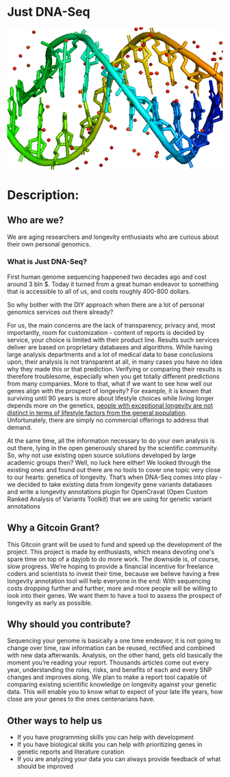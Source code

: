# Just DNA-Seq #

![Image](just_dna_seq.png)

# Description: #

## Who are we? ##

We are aging researchers and longevity enthusiasts who are curious about their own personal genomics. 

### What is Just DNA-Seq? ###

First human genome sequencing happened two decades ago and cost around 3 bln $. Today it turned from a great human endeavor to something that is accessible to all of us, and costs roughly 400-800 dollars. 

So why bother with the DIY approach when there are a lot of personal genomics services out there already? 

For us, the main concerns are the lack of transparency, privacy and, most importantly, room for customization - content of reports is decided by service, your choice is limited with their product line. Results such services deliver are based on proprietary databases and algorithms. While having large analysis departments and a lot of medical data to base conclusions upon, their analysis is not transparent at all, in many cases you have no idea why they made this or that prediction. Verifying or comparing their results is therefore troublesome, especially when you get totally different predictions from many companies. 
More to that, what if we want to see how well our genes align with the prospect of longevity? For example, it is known that surviving until 90 years is more about lifestyle choices while living longer depends more on the genetics, [people with exceptional longevity are not distinct in terms of lifestyle factors from the general population](https://doi.org/10.1111/j.1532-5415.2011.03498.x). Unfortunately, there are simply no commercial offerings to address that demand. 

At the same time, all the information necessary to do your own analysis is out there, lying in the open generously shared by the scientific community. So, why not use existing open source solutions developed by large academic groups then? Well, no luck here either! We looked through the existing ones and found out there are no tools to cover one topic very close to our hearts: genetics of longevity. That’s when DNA-Seq comes into play - we decided to take existing data from longevity gene variants databases and write a longevity annotations plugin for OpenCravat (Open Custom Ranked Analysis of Variants Toolkit) that we are using for genetic variant annotations


## Why a Gitcoin Grant? ##

This Gitcoin grant will be used to fund and speed up the development of the project. This project is made by enthusiasts, which means devoting one's spare time on top of a dayjob to do more work. The downside is, of course, slow progress. We’re hoping to provide a financial incentive for freelance coders and scientists to invest their time, because we believe having a free longevity annotation tool will help everyone in the end:
With sequencing costs dropping further and further, more and more people will be willing to look into their genes. We want them to have a tool to assess the prospect of longevity as early as possible.



## Why should you contribute? ##

Sequencing your genome is basically a one time endeavor, it is not going to change over time, raw information can be reused, rectified and combined with new data afterwards. Analysis, on the other hand, gets old basically the moment you’re reading your report. Thousands articles come out every year, understanding the roles, risks, and benefits of each and every SNP changes and improves along.  We plan to make a report tool capable of comparing existing scientific knowledge on longevity against your genetic data. This will enable you to know what to expect of your late life years, how close are your genes to the ones centenarians have.

## Other ways to help us ##

- If you have programming skills you can help with development
- If you have biological skills you can help with prioritizing genes in genetic reports and literature curation
- If you are analyzing your data you can always provide feedback of what should be improved
